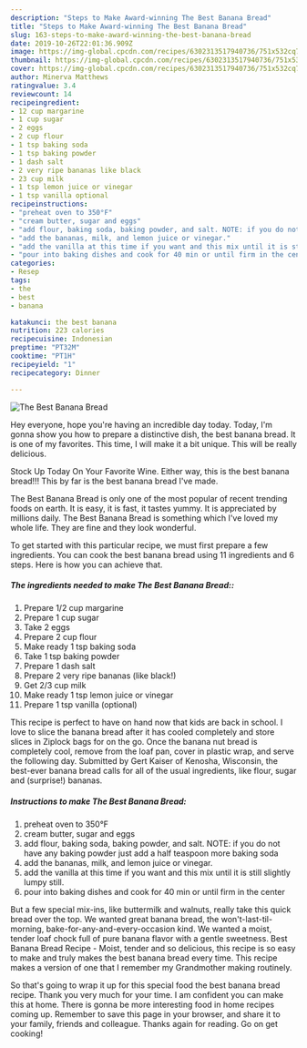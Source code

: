 ```yaml
---
description: "Steps to Make Award-winning The Best Banana Bread"
title: "Steps to Make Award-winning The Best Banana Bread"
slug: 163-steps-to-make-award-winning-the-best-banana-bread
date: 2019-10-26T22:01:36.909Z
image: https://img-global.cpcdn.com/recipes/6302313517940736/751x532cq70/the-best-banana-bread-recipe-main-photo.jpg
thumbnail: https://img-global.cpcdn.com/recipes/6302313517940736/751x532cq70/the-best-banana-bread-recipe-main-photo.jpg
cover: https://img-global.cpcdn.com/recipes/6302313517940736/751x532cq70/the-best-banana-bread-recipe-main-photo.jpg
author: Minerva Matthews
ratingvalue: 3.4
reviewcount: 14
recipeingredient:
- 12 cup margarine
- 1 cup sugar
- 2 eggs
- 2 cup flour
- 1 tsp baking soda
- 1 tsp baking powder
- 1 dash salt
- 2 very ripe bananas like black
- 23 cup milk
- 1 tsp lemon juice or vinegar
- 1 tsp vanilla optional
recipeinstructions:
- "preheat oven to 350°F"
- "cream butter, sugar and eggs"
- "add flour, baking soda, baking powder, and salt. NOTE: if you do not have any baking powder just add a half teaspoon more baking soda"
- "add the bananas, milk, and lemon juice or vinegar."
- "add the vanilla at this time if you want and this mix until it is still slightly lumpy still."
- "pour into baking dishes and cook for 40 min or until firm in the center"
categories:
- Resep
tags:
- the
- best
- banana

katakunci: the best banana
nutrition: 223 calories
recipecuisine: Indonesian
preptime: "PT32M"
cooktime: "PT1H"
recipeyield: "1"
recipecategory: Dinner

---
```



![The Best Banana Bread](https://img-global.cpcdn.com/recipes/6302313517940736/751x532cq70/the-best-banana-bread-recipe-main-photo.jpg)

Hey everyone, hope you're having an incredible day today. Today, I'm gonna show you how to prepare a distinctive dish, the best banana bread. It is one of my favorites. This time, I will make it a bit unique. This will be really delicious.

Stock Up Today On Your Favorite Wine. Either way, this is the best banana bread!!! This by far is the best banana bread I&#39;ve made.

The Best Banana Bread is only one of the most popular of recent trending foods on earth. It is easy, it is fast, it tastes yummy. It is appreciated by millions daily. The Best Banana Bread is something which I've loved my whole life. They are fine and they look wonderful.


To get started with this particular recipe, we must first prepare a few ingredients. You can cook the best banana bread using 11 ingredients and 6 steps. Here is how you can achieve that.

##### The ingredients needed to make The Best Banana Bread::

1. Prepare 1/2 cup margarine
1. Prepare 1 cup sugar
1. Take 2 eggs
1. Prepare 2 cup flour
1. Make ready 1 tsp baking soda
1. Take 1 tsp baking powder
1. Prepare 1 dash salt
1. Prepare 2 very ripe bananas (like black!)
1. Get 2/3 cup milk
1. Make ready 1 tsp lemon juice or vinegar
1. Prepare 1 tsp vanilla (optional)


This recipe is perfect to have on hand now that kids are back in school. I love to slice the banana bread after it has cooled completely and store slices in Ziplock bags for on the go. Once the banana nut bread is completely cool, remove from the loaf pan, cover in plastic wrap, and serve the following day. Submitted by Gert Kaiser of Kenosha, Wisconsin, the best-ever banana bread calls for all of the usual ingredients, like flour, sugar and (surprise!) bananas. 

##### Instructions to make The Best Banana Bread:

1. preheat oven to 350°F
1. cream butter, sugar and eggs
1. add flour, baking soda, baking powder, and salt. NOTE: if you do not have any baking powder just add a half teaspoon more baking soda
1. add the bananas, milk, and lemon juice or vinegar.
1. add the vanilla at this time if you want and this mix until it is still slightly lumpy still.
1. pour into baking dishes and cook for 40 min or until firm in the center


But a few special mix-ins, like buttermilk and walnuts, really take this quick bread over the top. We wanted great banana bread, the won&#39;t-last-til-morning, bake-for-any-and-every-occasion kind. We wanted a moist, tender loaf chock full of pure banana flavor with a gentle sweetness. Best Banana Bread Recipe - Moist, tender and so delicious, this recipe is so easy to make and truly makes the best banana bread every time. This recipe makes a version of one that I remember my Grandmother making routinely. 

So that's going to wrap it up for this special food the best banana bread recipe. Thank you very much for your time. I am confident you can make this at home. There is gonna be more interesting food in home recipes coming up. Remember to save this page in your browser, and share it to your family, friends and colleague. Thanks again for reading. Go on get cooking!
